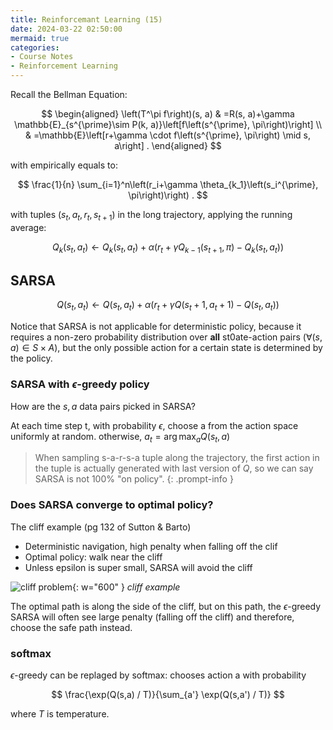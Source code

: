 ```yaml
---
title: Reinforcemant Learning (15)
date: 2024-03-22 02:50:00
mermaid: true
categories:
- Course Notes
- Reinforcement Learning
---
```


Recall the Bellman Equation:

$$
\begin{aligned}
\left(T^\pi f\right)(s, a) & =R(s, a)+\gamma \mathbb{E}_{s^{\prime}\sim P(k, a)}\left[f\left(s^{\prime}, \pi\right)\right] \\
& =\mathbb{E}\left[r+\gamma \cdot f\left(s^{\prime}, \pi\right) \mid s, a\right] .
\end{aligned}
$$

with empirically equals to:

$$
\frac{1}{n} \sum_{i=1}^n\left(r_i+\gamma \theta_{k_1}\left(s_i^{\prime}, \pi\right)\right) .
$$

with tuples $(s_t, a_t, r_t, s_{t+1})$ in the long trajectory, applying the running average:

$$
Q_k(s_t, a_t) \leftarrow Q_k(s_t, a_t)+\alpha(r_t+\gamma Q_{k-1}(s_{t+1}, \pi)-Q_k(s_t, a_t))
$$

## SARSA

$$
Q\left(s_{t}, a_{t}\right) \leftarrow Q\left(s_{t}, a_{t}\right)+\alpha\left(r_{t}+\gamma Q\left(s_{t}+1, a_{t}+1\right)-Q\left(s_{t}, a_{t}\right)\right)
$$

Notice that SARSA is not applicable for deterministic policy, because it requires a non-zero probability distribution over **all** st0ate-action pairs ($\forall (s,a) \in S\times A$), but the only possible action for a certain state is determined by the policy.

### SARSA with $\epsilon$-greedy policy

How are the $s, a$ data pairs picked in SARSA?

At each time step t, with probability $\epsilon$, choose a from the action space uniformly at random. otherwise, $a_t = \arg\max_a Q(s_t, a)$

> When sampling s-a-r-s-a tuple along the trajectory, the first action in the tuple is actually generated with last version of $Q$, so we can say SARSA is not 100% "on policy".
{: .prompt-info }

### Does SARSA converge to optimal policy?

The cliff example (pg 132 of Sutton & Barto)

- Deterministic navigation, high penalty when falling off the clif
- Optimal policy: walk near the cliff
- Unless epsilon is super small, SARSA will avoid the cliff

![cliff problem](/img/post/reinforcement-learning-lecture-15.png){: w="600" }
_cliff example_

The optimal path is along the side of the cliff, but on this path, the $\epsilon$-greedy SARSA will often see large penalty (falling off the cliff) and therefore, choose the safe path instead.

### softmax

$\epsilon$-greedy can be replaged by softmax: chooses action a with probability

$$
\frac{\exp(Q(s,a) / T)}{\sum_{a'} \exp(Q(s,a') / T)}
$$

where $T$ is temperature.
